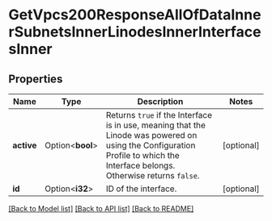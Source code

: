 # GetVpcs200ResponseAllOfDataInnerSubnetsInnerLinodesInnerInterfacesInner

## Properties

Name | Type | Description | Notes
------------ | ------------- | ------------- | -------------
**active** | Option<**bool**> | Returns `true` if the Interface is in use, meaning that the Linode was powered on using the Configuration Profile to which the Interface belongs. Otherwise returns `false`. | [optional]
**id** | Option<**i32**> | ID of the interface. | [optional]

[[Back to Model list]](../README.md#documentation-for-models) [[Back to API list]](../README.md#documentation-for-api-endpoints) [[Back to README]](../README.md)


